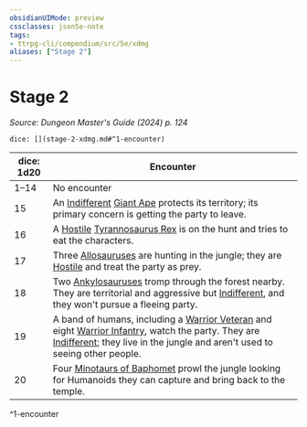```yaml
---
obsidianUIMode: preview
cssclasses: json5e-note
tags:
- ttrpg-cli/compendium/src/5e/xdmg
aliases: ["Stage 2"]
---
```

# Stage 2
*Source: Dungeon Master's Guide (2024) p. 124* 

`dice: [](stage-2-xdmg.md#^1-encounter)`

| dice: 1d20 | Encounter |
|------------|-----------|
| 1–14 | No encounter |
| 15 | An [Indifferent](3-Mechanics/CLI/rules/variant-rules/indifferent-attitude-xphb.md) [Giant Ape](3-Mechanics/CLI/bestiary/beast/giant-ape-xmm.md) protects its territory; its primary concern is getting the party to leave. |
| 16 | A [Hostile](3-Mechanics/CLI/rules/variant-rules/hostile-attitude-xphb.md) [Tyrannosaurus Rex](3-Mechanics/CLI/bestiary/beast/tyrannosaurus-rex-xmm.md) is on the hunt and tries to eat the characters. |
| 17 | Three [Allosauruses](3-Mechanics/CLI/bestiary/beast/allosaurus-xmm.md) are hunting in the jungle; they are [Hostile](3-Mechanics/CLI/rules/variant-rules/hostile-attitude-xphb.md) and treat the party as prey. |
| 18 | Two [Ankylosauruses](3-Mechanics/CLI/bestiary/beast/ankylosaurus-xmm.md) tromp through the forest nearby. They are territorial and aggressive but [Indifferent](3-Mechanics/CLI/rules/variant-rules/indifferent-attitude-xphb.md), and they won't pursue a fleeing party. |
| 19 | A band of humans, including a [Warrior Veteran](3-Mechanics/CLI/bestiary/humanoid/warrior-veteran-xmm.md) and eight [Warrior Infantry](3-Mechanics/CLI/bestiary/humanoid/warrior-infantry-xmm.md), watch the party. They are [Indifferent](3-Mechanics/CLI/rules/variant-rules/indifferent-attitude-xphb.md); they live in the jungle and aren't used to seeing other people. |
| 20 | Four [Minotaurs of Baphomet](3-Mechanics/CLI/bestiary/monstrosity/minotaur-of-baphomet-xmm.md) prowl the jungle looking for Humanoids they can capture and bring back to the temple. |
^1-encounter
